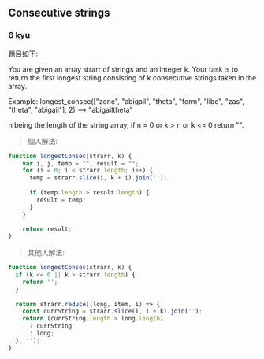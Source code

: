 ## **Consecutive strings**
### **6 kyu**

題目如下:

You are given an array strarr of strings and an integer k. Your task is to return the first longest string consisting of k consecutive strings taken in the array.

Example: longest_consec(["zone", "abigail", "theta", "form", "libe", "zas", "theta", "abigail"], 2) --> "abigailtheta"

n being the length of the string array, if n = 0 or k > n or k <= 0 return "".

>個人解法:

```javascript
function longestConsec(strarr, k) {
    var i, j, temp = "", result = "";
    for (i = 0; i < strarr.length; i++) {
      temp = strarr.slice(i, k + i).join('');
      
      if (temp.length > result.length) {
        result = temp;
      }
    }
    
    return result;
}
```
>其他人解法:

```javascript
function longestConsec(strarr, k) {
  if (k <= 0 || k > strarr.length) {
    return '';
  }
  
  return strarr.reduce((long, item, i) => {
    const currString = strarr.slice(i, i + k).join('');
    return (currString.length > long.length)
      ? currString
      : long;
  }, '');
}
```
